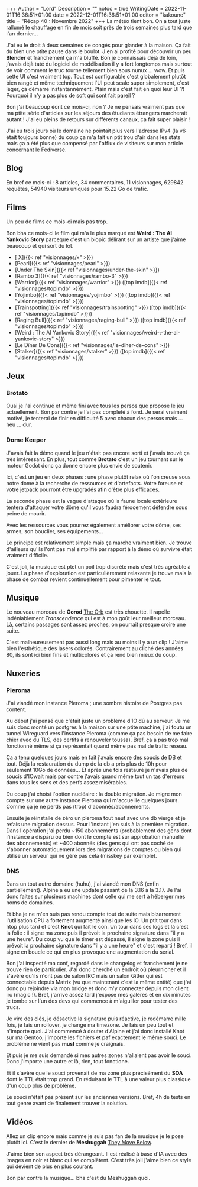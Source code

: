 +++
Author = "Lord"
Description = ""
notoc = true
WritingDate = 2022-11-01T16:36:51+01:00
date = 2022-12-01T16:36:51+01:00
editor = "kakoune"
title = "Récap 40 : Novembre 2022"
+++
La météo tient bon.
On a tout juste rallumé le chauffage en fin de mois soit près de trois semaines plus tard que l'an dernier…

J'ai eu le droit à deux semaines de congés pour glander à la maison.
Ça fait du bien une ptite pause dans le boulot.
J'en ai profité pour découvrir un peu **Blender** et franchement ça m'a bluffé.
Bon je connaissais déjà de loin, j'avais déjà taté du logiciel de modélisation il y a fort longtemps mais surtout de voir comment le truc tourne tellement bien sous nunux … wow.
Et puis cette UI c'est vraiment top.
Tout est configurable c'est globalement plutôt bien rangé et même techniquement l'UI peut scale super simplement, c'est léger, ça démarre instantannément.
Ptain mais c'est fait en quoi leur UI ?!
Pourquoi il n'y a pas plus de soft qui sont fait pareil ?

Bon j'ai beaucoup écrit ce mois-ci, non ?
Je ne pensais vraiment pas que ma ptite série d'articles sur les séjours des étudiants étrangers marcherait autant !
J'ai eu pleins de retours sur différents canaux, ça fait super plaisir !

J'ai eu trois jours où le domaine ne pointait plus vers l'adresse IPv4 (la v6 était toujours bonne) du coup ça m'a fait un ptit trou d'air dans les stats mais ça a été plus que compensé par l'afflux de visiteurs sur mon article concernant le Fediverse.

## Blog

En bref ce mois-ci : 8 articles, 34 commentaires, 11 visionnages, 629842 requêtes, 54940 visiteurs uniques pour 15.22 Go de trafic.

## Films
Un peu de films ce mois-ci mais pas trop.

Bon bha ce mois-ci le film qui m'a le plus marqué est **Weird : The Al Yankovic Story** parceque c'est un biopic délirant sur un artiste que j'aime beaucoup et qui sort du lot.

  - [ X]({{< ref "visionnages/x" >}})
  - [Pearl]({{< ref "visionnages/pearl" >}})
  - [Under The Skin]({{< ref "visionnages/under-the-skin" >}})
  - [Rambo 3]({{< ref "visionnages/rambo-3" >}})
  - [Warrior]({{< ref "visionnages/warrior" >}}) ([top imdb]({{< ref "visionnages/topimdb" >}}))
  - [Yojimbo]({{< ref "visionnages/yojimbo" >}}) ([top imdb]({{< ref "visionnages/topimdb" >}}))
  - [Trainspotting]({{< ref "visionnages/trainspotting" >}}) ([top imdb]({{< ref "visionnages/topimdb" >}}))
  - [Raging Bull]({{< ref "visionnages/raging-bull" >}}) ([top imdb]({{< ref "visionnages/topimdb" >}}))
  - [Weird : The Al Yankovic Story]({{< ref "visionnages/weird-:-the-al-yankovic-story" >}})
  - [Le Dîner De Cons]({{< ref "visionnages/le-dîner-de-cons" >}})
  - [Stalker]({{< ref "visionnages/stalker" >}}) ([top imdb]({{< ref "visionnages/topimdb" >}}))

## Jeux
### Brotato
Ouai je l'ai continué et même fini avec tous les persos que propose le jeu actuellement.
Bon par contre je l'ai pas completé à fond.
Je serai vraiment motivé, je tenterai de finir en difficulté 5 avec chacun des persos mais … heu … dur.

### Dome Keeper
J'avais fait la démo quand le jeu n'était pas encore sorti et j'avais trouvé ça très intéressant.
En plus, tout comme **Brotato** c'est un jeu tournant sur le moteur Godot donc ça donne encore plus envie de soutenir.

Ici, c'est un jeu en deux phases : une phase plutôt relax où l'on creuse sous notre dome à la recherche de ressources et d'artefacts.
Votre foreuse et votre jetpack pourront être upgradés afin d'être plus efficaces.

La seconde phase est la vague d'attaque où la faune locale extérieure tentera d'attaquer votre dôme qu'il vous faudra férocement défendre sous peine de mourir.

Avec les ressources vous pourrez également améliorer votre dôme, ses armes, son bouclier, ses équipements…

Le principe est relativement simple mais ça marche vraiment bien.
Je trouve d'ailleurs qu'ils l'ont pas mal simplifié par rapport à la démo où survivre était vraiment difficile.

C'est joli, la musique est ptet un poil trop discrète mais c'est très agréable à jouer.
La phase d'exploration est particulièrement relaxante je trouve mais la phase de combat revient continuellement pour pimenter le tout.

## Musique
Le nouveau morceau de **Gorod** [The Orb](https://www.youtube.com/watch?v=A8SgAUGXXPo) est très chouette.
Il rapelle indéniablement *Transcendence* qui est à mon goût leur meilleur morceau.
Là, certains passages sont assez proches, on pourrait presque croire une suite.

C'est malheureusement pas aussi long mais au moins il y a un clip !
J'aime bien l'esthétique des lasers colorés.
Contrairement au cliché des années 80, ils sont ici bien fins et multicolores et ça rend bien mieux du coup.

## Nuxeries

### Pleroma
J'ai viandé mon instance Pleroma ; une sombre histoire de Postgres pas content.

Au début j'ai pensé que c'était juste un problème d'IO dû au serveur.
Je me suis donc monté un postgres à la maison sur une ptite machine, j'ai foutu un tunnel Wireguard vers l'instance Pleroma (comme ça pas besoin de me faire chier avec du TLS, des certifs à renouveler toussa).
Bref, ça a pas trop mal fonctionné même si ça représentait quand même pas mal de trafic réseau.

Ça a tenu quelques jours mais en fait j'avais encore des soucis de DB et tout.
Déjà la restauration du dump de la db a pris plus de 10h pour seulement 10Go de données…
Et après une fois restauré je n'avais plus de soucis d'IOwait mais par contre j'avais quand même tout un tas d'erreurs dans tous les sens et des perfs assez misérables.

Du coup j'ai choisi l'option nucléaire : la double migration.
Je migre mon compte sur une autre instance Pleroma qui m'accueille quelques jours.
Comme ça je ne perds pas (trop) d'abonnés/abonnements.

Ensuite je réinstalle de zéro un pleroma tout neuf avec une db vierge et je refais une migration dessus.
Pour l'instant j'en suis à la première migration.
Dans l'opération j'ai perdu ~150 abonnements (probablement des gens dont l'instance a disparu ou bien dont le compte est sur approbation manuelle des abonnements) et ~400 abonnés (des gens qui ont pas coché de s'abonner automatiquement lors des migrations de comptes ou bien qui utilise un serveur qui ne gère pas cela (misskey par exemple).

### DNS
Dans un tout autre domaine (huhu), j'ai viandé mon DNS (enfin partiellement).
Alpine a eu une update passant de la 3.16 à la 3.17.
Je l'ai donc faites sur plusieurs machines dont celle qui me sert à héberger mes noms de domaines.

Et bha je ne m'en suis pas rendu compte tout de suite mais bizarrement l'utilisation CPU a fortement augmenté ainsi que les IO.
Un ptit tour dans htop plus tard et c'est **Knot** qui fait le con.
Un tour dans ses logs et là c'est la folie : il signe ma zone puis il prévoit la prochaine signature dans "il y a une heure".
Du coup vu que le timer est dépassé, il signe la zone puis il prévoit la prochaine signature dans "il y a une heure" et c'est reparti !
Bref, il signe en boucle ce qui en plus provoque une augmentation du serial.

Bon j'ai inspecté ma conf, regardé dans le changelog et franchement je ne trouve rien de particulier.
J'ai donc cherché un endroit où pleurnicher et il s'avère qu'ils n'ont pas de salon IRC mais un salon Gitter qui est connectable depuis Matrix (vu que maintenant c'est la même entité) que j'ai donc pu rejoindre via mon bridge et donc m'y connecter depuis mon client irc (magic !).
Bref, j'arrive assez tard j'expose mes galères et en dix minutes je tombe sur l'un des devs qui commence à m'aiguiller pour tester des trucs.

Je vire des clés, je désactive la signature puis réactive, je redémarre mille fois, je fais un rollover, je change ma timezone.
Je fais un peu tout et n'importe quoi.
J'ai commencé à douter d'Alpine et j'ai donc installé Knot sur ma Gentoo, j'importe les fichiers et paf exactement le même souci.
Le problème ne vient pas **musl** comme je craignais.

Et puis je me suis demandé si mes autres zones n'allaient pas avoir le souci.
Donc j'importe une autre et là, rien, tout fonctione.

Et il s'avère que le souci provenait de ma zone plus précisément du **SOA** dont le TTL était trop grand.
En réduisant le TTL à une valeur plus classique d'un coup plus de problème.

Le souci n'était pas présent sur les anciennes versions.
Bref, 4h de tests en tout genre avant de finalement trouver la solution.

## Vidéos
Allez un clip encore mais comme je suis pas fan de la musique je le pose plutôt ici.
C'est le dernier de **Meshuggah** [They Move Below](https://www.youtube.com/watch?v=c6Q1v4zRt1w).

J'aime bien son aspect très dérangeant.
Il est réalisé à base d'IA avec des images en noir et blanc qui se complètent.
C'est très joli j'aime bien ce style qui devient de plus en plus courant.

Bon par contre la musique… bha c'est du Meshuggah quoi.

